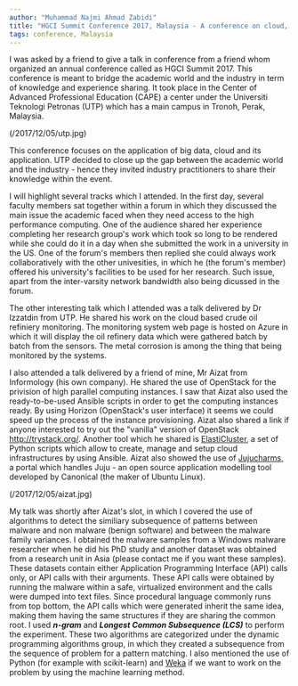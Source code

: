 ```yaml
---
author: "Muhammad Najmi Ahmad Zabidi"
title: "HGCI Summit Conference 2017, Malaysia - A conference on cloud, security and big data"
tags: conference, Malaysia
---
```


I was asked by a friend to give a talk in conference from a friend whom organized an annual conference called as HGCI Summit 2017. This conference is meant to bridge the academic world and the industry in term of knowledge and experience sharing. It took place in the Center of Advanced Professional Education (CAPE) a center under the Universiti Teknologi Petronas (UTP) which has a main campus in Tronoh, Perak, Malaysia. 

(/2017/12/05/utp.jpg)

This conference focuses on the application of big data, cloud and its application. UTP decided to close up the gap between the academic world and the industry - hence they invited industry practitioners to share their knowledge within the event. 

I will highlight several tracks which I attended. In the first day, several faculty members sat together within a forum in which they discussed the main issue the academic faced when they need access to the high performance computing. One of the audience shared her experience completing her research group's work which took so long to be rendered while she could do it in a day when she submitted the work in a university in the US. One of the forum's members then replied she could always work collaboratively with the other univesities, in which he (the forum's member) offered his university's facilities to be used for her research. Such issue, apart from the inter-varsity network bandwidth also being dicussed in the forum. 

The other interesting talk which I attended was a talk delivered by Dr Izzatdin from UTP. He shared his work on the cloud based crude oil refiniery monitoring. The monitoring system web page is hosted on Azure in which it will display the oil refinery data which were gathered batch by batch from the sensors. The metal corrosion is among the thing that being monitored by the systems.

I also attended a talk delivered by a friend of mine, Mr Aizat from Informology (his own company). He shared the use of OpenStack for the privision of high parallel computing instances. I saw that Aizat also used the ready-to-be-used Ansible scripts in order to get the computing instances ready. By using Horizon (OpenStack's user interface) it seems we could speed up the process of the instance provisioning. Aizat also shared a link if anyone interested to try out the "vanilla" version of OpenStack http://trystack.org/. Another tool which he shared is [ElastiCluster](https://github.com/gc3-uzh-ch/elasticluster), a set of Python scripts which allow to create, manage and setup cloud infrastructures by using Ansible.  Aizat also showed the use of [Jujucharms](https://jujucharms.com),  a portal which handles Juju - an open source application modelling tool developed by Canonical (the maker of Ubuntu Linux). 

(/2017/12/05/aizat.jpg)

My talk was shortly after Aizat's slot, in which I covered the use of algorithms to detect the similiary subsequence of patterns between malware and non malware (benign software) and between the malware family variances. I obtained the malware samples from a Windows malware researcher when he did his PhD study and another dataset was obtained from a research unit in Asia (please contact me if you want these samples). These datasets contain either Application Programming Interface (API) calls only, or API calls with their arguments. These API calls were obtained by running the malware within a safe, virtualized environment and the calls were dumped into text files. Since procedural language commonly runs from top bottom, the API calls which were generated inherit the same idea, making them having the same structures if they are sharing the common root. I used ***n-gram*** and ***Longest Common Subsequence (LCS)*** to perform the experiment. These two algorithms are categorized under the dynamic programming algorithms group, in which they created a subsequence from the sequence of problem for a pattern matching. I also mentioned the use of Python (for example with scikit-learn) and [Weka](https://www.cs.waikato.ac.nz/ml/weka) if we want to work on the problem by using the machine learning method. 
